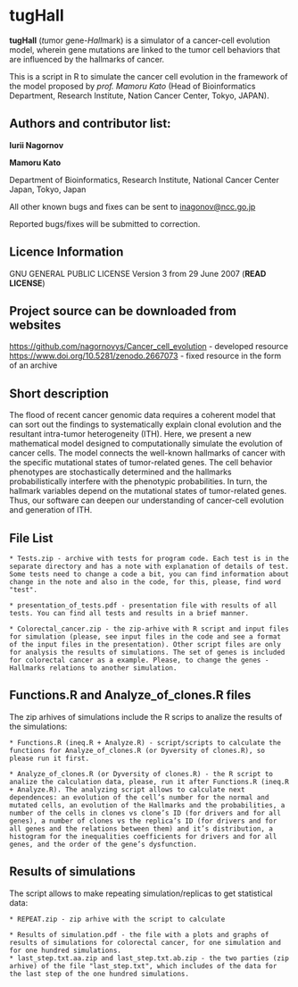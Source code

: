 tugHall
====================
**tugHall** (*tu*mor *g*ene-*Hall*mark) is a simulator of a cancer-cell evolution model, wherein gene mutations are linked to the tumor cell behaviors that are influenced by the hallmarks of cancer.

This is a script in R to simulate the cancer cell evolution in the framework of the model proposed by *prof. Mamoru Kato* 
(Head of Bioinformatics Department, Research Institute, Nation Cancer Center, Tokyo, JAPAN).

Authors and contributor list: 
--- 
**Iurii Nagornov** 

**Mamoru Kato**

Department of Bioinformatics, Research Institute, National Cancer Center Japan, Tokyo, Japan

All other known bugs and fixes can be sent to inagonov@ncc.go.jp

Reported bugs/fixes will be submitted to correction.

Licence Information
------
GNU GENERAL PUBLIC LICENSE Version 3 from 29 June 2007 (**READ LICENSE**)

Project source can be downloaded from websites  
--- 
https://github.com/nagornovys/Cancer_cell_evolution  -  developed resource
https://www.doi.org/10.5281/zenodo.2667073  -  fixed resource in the form of an archive

Short description
---
The flood of recent cancer genomic data requires a coherent model that can sort out the findings to systematically explain clonal evolution and the resultant intra-tumor heterogeneity (ITH). Here, we present a new mathematical model designed to computationally simulate the evolution of cancer cells. The model connects the well-known hallmarks of cancer with the specific mutational states of tumor-related genes. The cell behavior phenotypes are stochastically determined and the hallmarks probabilistically interfere with the phenotypic probabilities. In turn, the hallmark variables depend on the mutational states of tumor-related genes. Thus, our software can deepen our understanding of cancer-cell evolution and generation of ITH.

File List
---
```
* Tests.zip - archive with tests for program code. Each test is in the separate directory and has a note with explanation of details of test. Some tests need to change a code a bit, you can find information about change in the note and also in the code, for this, please, find word "test".

* presentation_of_tests.pdf - presentation file with results of all tests. You can find all tests and results in a brief manner.

* Colorectal_cancer.zip - the zip-arhive with R script and input files for simulation (please, see input files in the code and see a format of the input files in the presentation). Other script files are only for analysis the results of simulations. The set of genes is included for colorectal cancer as a example. Please, to change the genes - Hallmarks relations to another simulation. 
```

Functions.R and Analyze_of_clones.R files
---
The zip arhives of simulations include the R scrips to analize the results of the simulations:
```
* Functions.R (ineq.R + Analyze.R) - script/scripts to calculate the functions for Analyze_of_clones.R (or Dyversity of clones.R), so please run it first.

* Analyze_of_clones.R (or Dyversity of clones.R) - the R script to analize the calculation data, please, run it after Functions.R (ineq.R + Analyze.R). The analyzing script allows to calculate next dependences: an evolution of the cell’s number for the normal and mutated cells, an evolution of the Hallmarks and the probabilities, a number of the cells in clones vs clone’s ID (for drivers and for all genes), a number of clones vs the replica’s ID (for drivers and for all genes and the relations between them) and it’s distribution, a histogram for the inequalities coefficients for drivers and for all genes, and the order of the gene’s dysfunction.
```

Results of simulations
---
The script allows to make repeating simulation/replicas to get statistical data:
```
* REPEAT.zip - zip arhive with the script to calculate

* Results of simulation.pdf - the file with a plots and graphs of results of simulations for colorectal cancer, for one simulation and for one hundred simulations.
* last_step.txt.aa.zip and last_step.txt.ab.zip - the two parties (zip arhive) of the file "last_step.txt", which includes of the data for the last step of the one hundred simulations. 
```
